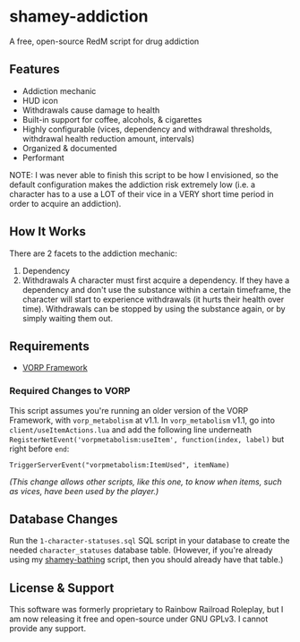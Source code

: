 # shamey-addiction

A free, open-source RedM script for drug addiction

## Features
- Addiction mechanic
- HUD icon
- Withdrawals cause damage to health
- Built-in support for coffee, alcohols, & cigarettes
- Highly configurable (vices, dependency and withdrawal thresholds, withdrawal health reduction amount, intervals)
- Organized & documented
- Performant

NOTE: I was never able to finish this script to be how I envisioned, so the default configuration makes the addiction risk extremely low (i.e. a character has to a use a LOT of their vice in a VERY short time period in order to acquire an addiction).

## How It Works
There are 2 facets to the addiction mechanic:
1. Dependency
2. Withdrawals
A character must first acquire a dependency. If they have a dependency and don't use the substance within a certain timeframe, the character will start to experience withdrawals (it hurts their health over time). Withdrawals can be stopped by using the substance again, or by simply waiting them out.

## Requirements
- [VORP Framework](https://github.com/vorpcore)

### Required Changes to VORP
This script assumes you're running an older version of the VORP Framework, with `vorp_metabolism` at v1.1. In `vorp_metabolism` v1.1, go into `client/useItemActions.lua` and add the following line underneath `RegisterNetEvent('vorpmetabolism:useItem', function(index, label)` but right before `end`:
```
TriggerServerEvent("vorpmetabolism:ItemUsed", itemName)
```
*(This change allows other scripts, like this one, to know when items, such as vices, have been used by the player.)*

## Database Changes
Run the `1-character-statuses.sql` SQL script in your database to create the needed `character_statuses` database table. (However, if you're already using my [shamey-bathing](https://github.com/ShameyWinehouse/shamey-bathing) script, then you should already have that table.)

## License & Support
This software was formerly proprietary to Rainbow Railroad Roleplay, but I am now releasing it free and open-source under GNU GPLv3. I cannot provide any support.